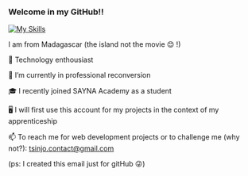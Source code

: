 ### Welcome in my GitHub!! 

[![My Skills](https://skillicons.dev/icons?i=html,css,js,bash,latex,linux,md,py,r)](https://skillicons.dev)

I am from Madagascar (the island not the movie 😊 !)

📱 Technology enthousiast

🌱 I’m currently in professional reconversion  

🎓 I recently joined SAYNA Academy as a student

🖥️ I will first use this account for my projects in the context of my apprenticeship

📫 To reach me for web development projects or to challenge me (why not?): tsinjo.contact@gmail.com

(ps: I created this email just for gitHub 😜)

